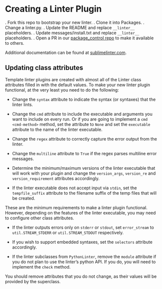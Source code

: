 Creating a Linter Plugin
========================

. Fork this repo to bootstrap your new linter.
. Clone it into Packages.
. Change a linter.py.
. Update the README and replace `__linter__` placeholders.
. Update messages/install.txt and replace `__linter__` placeholders.
. Open a PR in our [package_control repo](https://github.com/SublimeLinter/package_control_channel) to make it available to others.

Additional documentation can be found at [sublimelinter.com](http://sublimelinter.com).


Updating class attributes
--------------------------
Template linter plugins are created with almost all of the Linter class attributes filled in with the default values. To make your new linter plugin functional, at the very least you need to do the following:

- Change the `syntax` attribute to indicate the syntax (or syntaxes) that the linter lints.

- Change the `cmd` attribute to include the executable and arguments you want to include on every run. Or if you are going to implement a `cmd <cmd-method>` method, set the attribute to `None` and set the `executable` attribute to the name of the linter executable.

- Change the `regex` attribute to correctly capture the error output from the linter.

- Change the `multiline` attribute to `True` if the regex parses multiline error messages.

- Determine the minimum/maximum versions of the linter executable that will work with your plugin and change the `version_args`, `version_re` and `version_requirement` attributes accordingly.

- If the linter executable does not accept input via `stdin`, set the `tempfile_suffix` attribute to the filename suffix of the temp files that will be created.

These are the minimum requirements to make a linter plugin functional. However, depending on the features of the linter executable, you may need to configure other class attributes.

- If the linter outputs errors only on `stderr` or `stdout`, set `error_stream` to `util.STREAM_STDERR` or `util.STREAM_STDOUT` respectively.

- If you wish to support embedded syntaxes, set the `selectors` attribute accordingly.

- If the linter subclasses from `PythonLinter`, remove the `module` attribute if you do not plan to use the linter’s python API. If you do, you will need to implement the `check` method.

You should remove attributes that you do not change, as their values will be provided by the superclass.
